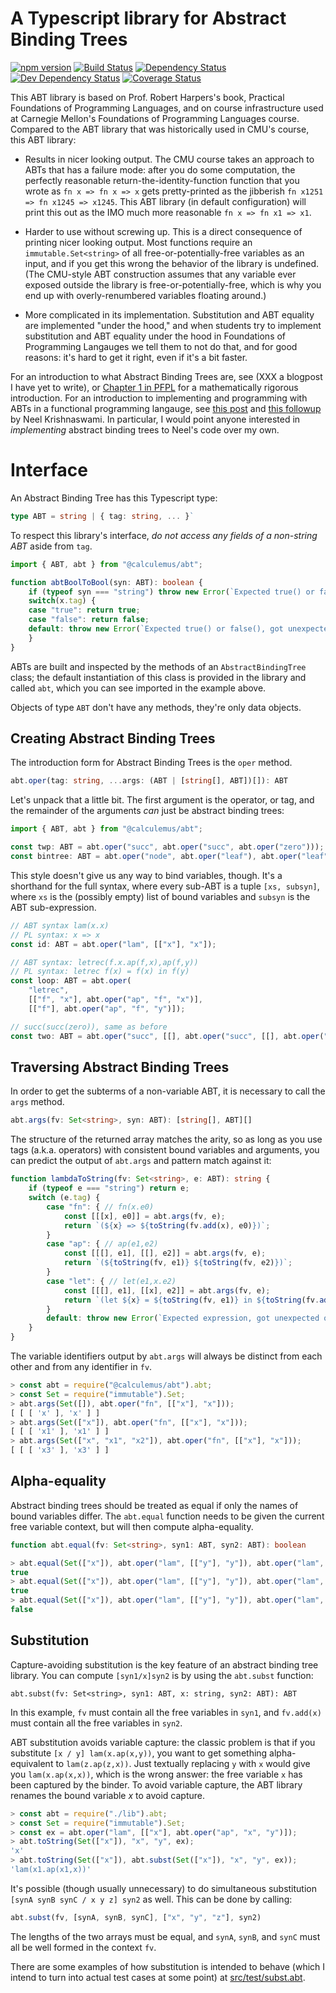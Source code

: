 A Typescript library for Abstract Binding Trees
===============================================

[![npm version](https://badge.fury.io/js/%40calculemus%2Fabt-lambda.svg)](https://badge.fury.io/js/%40calculemus%2Fabt-lambda)
[![Build Status](https://travis-ci.org/calculemuscode/abt-js.svg?branch=master)](https://travis-ci.org/calculemuscode/abt-js)
[![Dependency Status](https://david-dm.org/calculemuscode/abt-js.svg)](https://david-dm.org/calculemuscode/abt-js)
[![Dev Dependency Status](https://david-dm.org/calculemuscode/abt-js/dev-status.svg)](https://david-dm.org/calculemuscode/abt-js?type=dev)
[![Coverage Status](https://coveralls.io/repos/github/calculemuscode/abt-js/badge.svg?branch=master)](https://coveralls.io/github/calculemuscode/abt-js?branch=master)

This ABT library is based on Prof. Robert Harpers's book, Practical Foundations of Programming Languages, and
on course infrastructure used at Carnegie Mellon's Foundations of Programming Languages course. Compared to
the ABT library that was historically used in CMU's course, this ABT library:

 * Results in nicer looking output. The CMU course takes an approach to ABTs that has a failure mode: after
   you do some computation, the perfectly reasonable return-the-identity-function function that you wrote as
   `fn x => fn x => x` gets pretty-printed as the jibberish `fn x1251 => fn x1245 => x1245`. This ABT library
   (in default configuration) will print this out as the IMO much more reasonable `fn x => fn x1 => x1`.

 * Harder to use without screwing up. This is a direct consequence of printing nicer looking output. Most
   functions require an `immutable.Set<string>` of all free-or-potentially-free variables as an input, and if
   you get this wrong the behavior of the library is undefined. (The CMU-style ABT construction assumes that
   any variable ever exposed outside the library is free-or-potentially-free, which is why you end up with
   overly-renumbered variables floating around.)

 * More complicated in its implementation. Substitution and ABT equality are implemented "under the hood," and
   when students try to implement substitution and ABT equality under the hood in Foundations of Programming
   Langauges we tell them to not do that, and for good reasons: it's hard to get it right, even if it's a bit
   faster.

For an introduction to what Abstract Binding Trees are, see (XXX a blogpost I have yet to write), or [Chapter
1 in PFPL](http://www.cs.cmu.edu/~rwh/pfpl.html) for a mathematically rigorous introduction. For an
introduction to implementing and programming with ABTs in a functional programming langauge, see [this
post](http://semantic-domain.blogspot.com/2015/03/abstract-binding-trees.html) and [this
followup](http://semantic-domain.blogspot.com/2015/03/abstract-binding-trees-addendum.html) by Neel
Krishnaswami. In particular, I would point anyone interested in _implementing_ abstract binding trees to
Neel's code over my own.

Interface
=========

An Abstract Binding Tree has this Typescript type:

```typescript
type ABT = string | { tag: string, ... }`
```

To respect this library's interface, _do not access any fields of a non-string ABT_ aside from `tag`.

``` typescript
import { ABT, abt } from "@calculemus/abt";

function abtBoolToBool(syn: ABT): boolean {
    if (typeof syn === "string") throw new Error(`Expected true() or false(), got variable ${x}`);
    switch(x.tag) {
    case "true": return true;
    case "false": return false;
    default: throw new Error(`Expected true() or false(), got unexpected operator ${x.tag}`);
    }
}
```

ABTs are built and inspected by the methods of an `AbstractBindingTree` class; the default instantiation of
this class is provided in the library and called `abt`, which you can see imported in the example
above.

Objects of type `ABT` don't have any methods, they're only data objects.

Creating Abstract Binding Trees
-------------------------------

The introduction form for Abstract Binding Trees is the `oper` method.

``` typescript
abt.oper(tag: string, ...args: (ABT | [string[], ABT])[]): ABT
```

Let's unpack that a little bit. The first argument is the operator, or tag, and the remainder of the arguments
_can_ just be abstract binding trees:

``` typescript
import { ABT, abt } from "@calculemus/abt";

const twp: ABT = abt.oper("succ", abt.oper("succ", abt.oper("zero")));
const bintree: ABT = abt.oper("node", abt.oper("leaf"), abt.oper("leaf"));
```

This style doesn't give us any way to bind variables, though. It's a shorthand for the full syntax, where
every sub-ABT is a tuple `[xs, subsyn]`, where `xs` is the (possibly empty) list of bound variables and
`subsyn` is the ABT sub-expression.

``` typescript
// ABT syntax lam(x.x)
// PL syntax: x => x
const id: ABT = abt.oper("lam", [["x"], "x"]);

// ABT syntax: letrec(f.x.ap(f,x),ap(f,y))
// PL syntax: letrec f(x) = f(x) in f(y)
const loop: ABT = abt.oper(
    "letrec",
    [["f", "x"], abt.oper("ap", "f", "x")],
    [["f"], abt.oper("ap", "f", "y")]);

// succ(succ(zero)), same as before
const two: ABT = abt.oper("succ", [[], abt.oper("succ", [[], abt.oper("zero")])]);
```

Traversing Abstract Binding Trees
---------------------------------

In order to get the subterms of a non-variable ABT, it is necessary to call the `args` method.

```typescript
abt.args(fv: Set<string>, syn: ABT): [string[], ABT][]
```

The structure of the returned array matches the arity, so as long as you use tags (a.k.a. operators) with
consistent bound variables and arguments, you can predict the output of `abt.args` and pattern match against
it:

```typescript
function lambdaToString(fv: Set<string>, e: ABT): string {
    if (typeof e === "string") return e;
    switch (e.tag) {
        case "fn": { // fn(x.e0)
            const [[[x], e0]] = abt.args(fv, e);
            return `(${x} => ${toString(fv.add(x), e0)})`;
        }
        case "ap": { // ap(e1,e2)
            const [[[], e1], [[], e2]] = abt.args(fv, e);
            return `(${toString(fv, e1)} ${toString(fv, e2)})`;
        }
        case "let": { // let(e1,x.e2)
            const [[[], e1], [[x], e2]] = abt.args(fv, e);
            return `(let ${x} = ${toString(fv, e1)} in ${toString(fv.add(x), e2)}`;
        }
        default: throw new Error(`Expected expression, got unexpected operator ${x.tag}`);
    }
}
```

The variable identifiers output by `abt.args` will always be distinct from each other and from any identifier
in `fv`.

```javascript
> const abt = require("@calculemus/abt").abt;
> const Set = require("immutable").Set;
> abt.args(Set([]), abt.oper("fn", [["x"], "x"]));
[ [ [ 'x' ], 'x' ] ]
> abt.args(Set(["x"]), abt.oper("fn", [["x"], "x"]));
[ [ [ 'x1' ], 'x1' ] ]
> abt.args(Set(["x", "x1", "x2"]), abt.oper("fn", [["x"], "x"]));
[ [ [ 'x3' ], 'x3' ] ]
```

Alpha-equality
--------------

Abstract binding trees should be treated as equal if only the names of bound variables differ. The `abt.equal`
function needs to be given the current free variable context, but will then compute alpha-equality.

```typescript
function abt.equal(fv: Set<string>, syn1: ABT, syn2: ABT): boolean
```

```javascript
> abt.equal(Set(["x"]), abt.oper("lam", [["y"], "y"]), abt.oper("lam", [["z"], "z"]));
true
> abt.equal(Set(["x"]), abt.oper("lam", [["y"], "y"]), abt.oper("lam", [["x"], "x"]));
true
> abt.equal(Set(["x"]), abt.oper("lam", [["y"], "y"]), abt.oper("lam", [["z"], "x"]));
false
```

Substitution
------------

Capture-avoiding substitution is the key feature of an abstract binding tree library. You can compute
`[syn1/x]syn2` is by using the `abt.subst` function:

```
abt.subst(fv: Set<string>, syn1: ABT, x: string, syn2: ABT): ABT
```

In this example, `fv` must contain all the free variables in `syn1`, and `fv.add(x)` must contain all the free
variables in `syn2`.

ABT substitution avoids variable capture: the classic problem is that if you substitute `[x / y] lam(x.ap(x,y))`,
you want to get something alpha-equivalent to `lam(z.ap(z,x))`. Just textually replacing `y` with `x` would
give you `lam(x.ap(x,x))`, which is the wrong answer: the free variable `x` has been captured by the binder.
To avoid variable capture, the ABT library renames the bound variable _x_ to avoid capture.

```javascript
> const abt = require("./lib").abt;
> const Set = require("immutable").Set;
> const ex = abt.oper("lam", [["x"], abt.oper("ap", "x", "y")]);
> abt.toString(Set(["x"]), "x", "y", ex);
'x'
> abt.toString(Set(["x"]), abt.subst(Set(["x"]), "x", "y", ex));
'lam(x1.ap(x1,x))'
```

It's possible (though usually unnecessary) to do simultaneous substitution `[synA synB synC / x y z] syn2` as
well. This can be done by calling:

```typescript
abt.subst(fv, [synA, synB, synC], ["x", "y", "z"], syn2)
```

The lengths of the two arrays must be equal, and `synA`, `synB`, and `synC` must all be well formed in the
context `fv`.

There are some examples of how substitution is intended to behave (which I intend to turn into actual test cases
at some point) at [src/test/subst.abt](https://github.com/calculemuscode/abt-js/blob/master/src/test/subst.abt).

